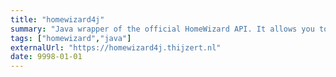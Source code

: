 ```yaml
---
title: "homewizard4j"
summary: "Java wrapper of the official HomeWizard API. It allows you to effortlessly connect to HomeWizard devices and use their collected metrics for your application."
tags: ["homewizard","java"]
externalUrl: "https://homewizard4j.thijzert.nl"
date: 9998-01-01
---
```

